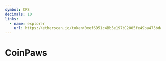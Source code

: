 ```yaml
---
symbol: CPS
decimals: 10
links:
  - name: explorer
    url: https://etherscan.io/token/0xef6D51c4Bb5e197bC2005fe49ba475bda5a302C6
---
```


# CoinPaws
